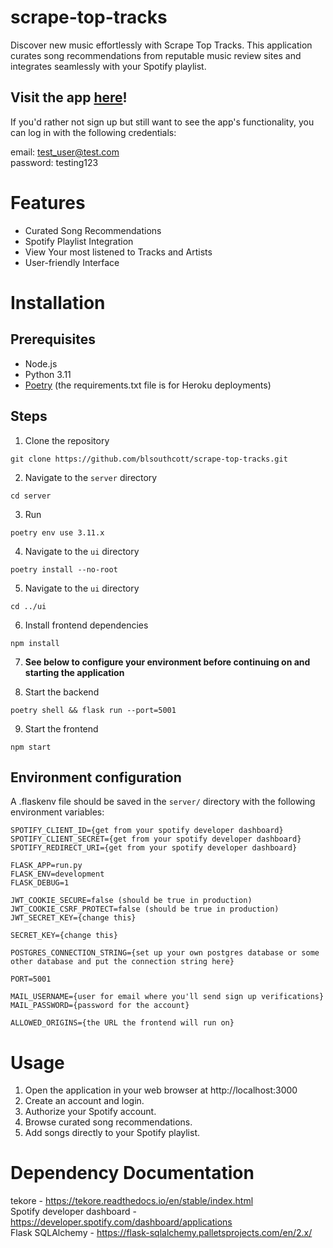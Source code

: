 # scrape-top-tracks
Discover new music effortlessly with Scrape Top Tracks. This application curates song recommendations from reputable music review sites and integrates seamlessly with your Spotify playlist.

## Visit the app [here](https://top-tracks-a3b9b29d489d.herokuapp.com/)!

If you'd rather not sign up but still want to see the app's functionality, you can log in with the following credentials:

email: test_user@test.com  
password: testing123

# Features
- Curated Song Recommendations
- Spotify Playlist Integration
- View Your most listened to Tracks and Artists
- User-friendly Interface

# Installation

## Prerequisites
- Node.js
- Python 3.11
- [Poetry](https://python-poetry.org) (the requirements.txt file is for Heroku deployments)

## Steps
1. Clone the repository
```
git clone https://github.com/blsouthcott/scrape-top-tracks.git
```

2. Navigate to the `server` directory
```
cd server
```

3. Run
```
poetry env use 3.11.x
```

4. Navigate to the `ui` directory
```
poetry install --no-root
```

5. Navigate to the `ui` directory
```
cd ../ui
```

6. Install frontend dependencies
```
npm install
```

7. **See below to configure your environment before continuing on and starting the application**

8. Start the backend
```
poetry shell && flask run --port=5001
```

9. Start the frontend
```
npm start
```

## Environment configuration
A .flaskenv file should be saved in the `server/` directory with the following environment variables:
```
SPOTIFY_CLIENT_ID={get from your spotify developer dashboard}
SPOTIFY_CLIENT_SECRET={get from your spotify developer dashboard}
SPOTIFY_REDIRECT_URI={get from your spotify developer dashboard}

FLASK_APP=run.py
FLASK_ENV=development
FLASK_DEBUG=1

JWT_COOKIE_SECURE=false (should be true in production)
JWT_COOKIE_CSRF_PROTECT=false (should be true in production)
JWT_SECRET_KEY={change this}

SECRET_KEY={change this}

POSTGRES_CONNECTION_STRING={set up your own postgres database or some other database and put the connection string here}

PORT=5001

MAIL_USERNAME={user for email where you'll send sign up verifications}
MAIL_PASSWORD={password for the account}

ALLOWED_ORIGINS={the URL the frontend will run on}
```

# Usage
1. Open the application in your web browser at http://localhost:3000
2. Create an account and login.
3. Authorize your Spotify account.
4. Browse curated song recommendations.
5. Add songs directly to your Spotify playlist.

# Dependency Documentation
tekore - https://tekore.readthedocs.io/en/stable/index.html  
Spotify developer dashboard - https://developer.spotify.com/dashboard/applications  
Flask SQLAlchemy - https://flask-sqlalchemy.palletsprojects.com/en/2.x/
